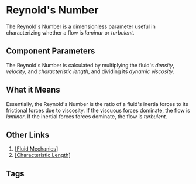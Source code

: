 # Reynold's Number 

The Reynold's Number is a dimensionless parameter useful in characterizing whether a flow is *laminar* or *turbulent*.  

## Component Parameters
The Reynold's Number is calculated by multiplying the fluid's *density*, *velocity*, and *characteristic length*, and dividing its *dynamic viscosity*.  

## What it Means
Essentially, the Reynold's Number is the ratio of a fluid's inertia forces to its frictional forces due to viscosity. If the viscuous forces dominate, the flow is *laminar*. If the inertial forces forces dominate, the flow is *turbulent*.  

## Other Links
1. [\[Fluid Mechanics\]](../202204180452)  
2. [\[Characteristic Length\]](../202204180512)  
## Tags
